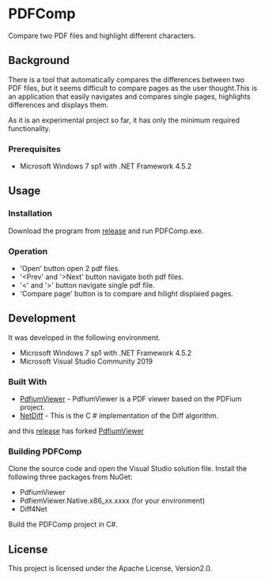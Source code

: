 # PDFComp
Compare two PDF files and highlight different characters.

## Background

There is a tool that automatically compares the differences between two PDF files, but it seems difficult to compare pages as the user thought.This is an application that easily navigates and compares single pages, highlights differences and displays them.

As it is an experimental project so far, it has only the minimum required functionality.

### Prerequisites

* Microsoft Windows 7 sp1 with .NET Framework 4.5.2

## Usage
### Installation

Download the program from [release](https://github.com/wiera987/PDFComp/releases) and run PDFComp.exe.

### Operation

* 'Open' button open 2 pdf files.
* '<Prev' and '>Next' button navigate both pdf files.
* '<' and '>' button navigate single pdf file.
* 'Compare page' button is to compare and hilight displaied pages.

## Development

It was developed in the following environment.

* Microsoft Windows 7 sp1 with .NET Framework 4.5.2
* Microsoft Visual Studio Community 2019

### Built With

* [PdfiumViewer](https://github.com/pvginkel/PdfiumViewer/) - PdfiumViewer is a PDF viewer based on the PDFium project.
* [NetDiff](https://github.com/skanmera/NetDiff/) - This is the C # implementation of the Diff algorithm.

and this [release](https://github.com/wiera987/PDFComp/releases) has forked [PdfiumViewer](https://github.com/wiera987/PdfiumViewer)

### Building PDFComp
Clone the source code and open the Visual Studio solution file.
Install the following three packages from NuGet:

* PdfiumViewer
* PdfiemViewer.Native.x86_xx.xxxx (for your environment)
* Diff4Net

Build the PDFComp project in C#.

## License

This project is licensed under the Apache License, Version2.0.
